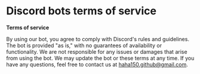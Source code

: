 # Discord bots terms of service

**Terms of service**

By using our bot, you agree to comply with Discord's rules and guidelines. The bot is provided "as is," with no guarantees of availability or functionality. We are not responsible for any issues or damages that arise from using the bot. We may update the bot or these terms at any time. If you have any questions, feel free to contact us at haha150.github@gmail.com.